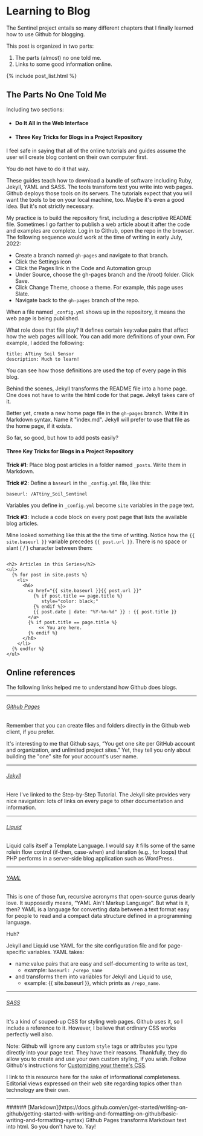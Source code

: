 # Learning to Blog
The Sentinel project entails so many different chapters that I finally learned how to use Github for blogging.

This post is organized in two parts:
1. The parts (almost) no one told me.
2. Links to some good information online.

<!-- The following produces a list of posts -->
{% include post_list.html %}

## The Parts No One Told Me
Including two sections:

<ul>
  <li><h4>Do It All in the Web Interface</h4></li>
  <li><h4>Three Key Tricks for Blogs in a Project Repository</h4></li>
</ul>

I feel safe in saying that all of the online tutorials and guides assume the user will create blog content on their own computer first.

You do not have to do it that way.

These guides teach how to download a bundle of software including Ruby, Jekyll, YAML and SASS. The tools transform text you write into web pages. Github deploys those tools on its servers. The tutorials expect that you will want the tools to be on your local machine, too. Maybe it's even a good idea. But it's not strictly necessary.

My practice is to build the repository first, including a descriptive README file. Sometimes I go farther to publish a web article about it after the code and examples are complete. Log in to Github, open the repo in the browser. The following sequence would work at the time of writing in early July, 2022:

* Create a branch named ```gh-pages``` and navigate to that branch.
* Click the Settings icon
* Click the Pages link in the Code and Automation group
* Under Source, choose the gh-pages branch and the /(root) folder. Click Save.
* Click Change Theme, choose a theme. For example, this page uses Slate.
* Navigate back to the ```gh-pages``` branch of the repo.

When a file named ```_config.yml``` shows up in the repository, it means the web page is being published.

What role does that file play?  It defines certain key:value pairs that affect how the web pages will look. You can add more definitions of your own. For example, I added the following:

```
title: ATtiny Soil Sensor
description: Much to learn!
```

You can see how those definitions are used the top of every page in this blog.

Behind the scenes, Jekyll transforms the README file into a home page. One does not have to write the html code for that page. Jekyll takes care of it.

Better yet, create a new home page file in the ```gh-pages``` branch. Write it in Markdown syntax. Name it "index.md". Jekyll will prefer to use that file as the home page, if it exists.

So far, so good, but how to add posts easily?

#### Three Key Tricks for Blogs in a Project Repository
**Trick #1**: Place blog post articles in a folder named ```_posts```. Write them in Markdown.

**Trick #2**: Define a ```baseurl``` in the ```_config.yml``` file, like this:

```baseurl: /ATtiny_Soil_Sentinel```

Variables you define in ```_config.yml``` become ```site``` variables in the page text.

**Trick #3**: Include a code block on every post page that lists the available blog articles. 

Mine looked something like this at the the time of writing. Notice how the ```{{ site.baseurl }}``` variable precedes ```{{ post.url }}```. There is no space or slant ( &sol; ) character between them:


<pre><code>
&lt;h2&gt; Articles in this Series&lt;/h2&gt;
&lt;ul&gt;
  &lbrace;% for post in site.posts %&rbrace;
    &lt;li&gt;
      &lt;h6&gt;
        &lt;a href="&lbrace;{ site.baseurl }&rbrace;&lbrace;{ post.url }&rbrace;"
          &lbrace;% if post.title == page.title %&rbrace;
             style="color: black;"
          &lbrace;% endif %&rbrace;&gt;
          {{ post.date | date: "%Y-%m-%d" }} : {{ post.title }}
        &lt;/a&gt;
        &lbrace;% if post.title == page.title %&rbrace;
          &nbsp; &lt;&lt; You are here.
        &lbrace;% endif %&rbrace;    
      &lt;/h6&gt;
    &lt;/li&gt;
  &lbrace;% endfor %&rbrace;
&lt;/ul&gt;
</code></pre>


## Online references
The following links helped me to understand how Github does blogs.

<hr>

###### [Github Pages](https://pages.github.com/)
Remember that you can create files and folders directly in the Github web client, if you prefer.

It's interesting to me that Github says, &ldquo;You get one site per GitHub account and organization,
and unlimited project sites.&rdquo; Yet, they tell you only about building the "one" site for your account's user name.

<hr>

###### [Jekyll](https://jekyllrb.com/docs/step-by-step/01-setup/)
Here I've linked to the Step-by-Step Tutorial. The Jekyll site provides very nice navigation: lots of links on every page to other documentation and information.

<hr>

###### [Liquid](https://shopify.github.io/liquid/)
Liquid calls itself a Template Language. I would say it fills some of the same rolein flow control (if-then, case-when) and iteration (e.g., for loops) that PHP performs in a server-side blog application such as WordPress.

<hr>

###### [YAML](https://yaml.org/spec/1.2.2/)
This is one of those fun, recursive acronyms that open-source gurus dearly love. It supposedly means, &ldquo;YAML Ain't Markup Language&rdquo;. But what is it, then? YAML is a language for converting data between a text format easy for people to read and a compact data structure defined in a programming language.

Huh?

Jekyll and Liquid use YAML for the site configuration file and for page-specific variables.  YAML takes:

* name:value pairs that are easy and self-documenting to write as text, 
    * example: ```baseurl: /<repo_name```
* and transforms them into variables for Jekyll and Liquid to use,
    * example: {{ site.baseurl }}, which prints as ```/repo_name```.

<hr>

###### [SASS](https://sass-lang.com/)
It's a kind of souped-up CSS for styling web pages. Github uses it, so I include a reference to it. However, I believe that ordinary CSS works perfectly well also.

Note: Github will ignore any custom ```style``` tags or attributes you type directly into your page text. They have their reasons. Thankfully, they do allow you to create and use your own custom styling, if you wish. Follow Github's instructions for [Customizing your theme's CSS](https://docs.github.com/en/pages/setting-up-a-github-pages-site-with-jekyll/adding-a-theme-to-your-github-pages-site-using-jekyll#customizing-your-themes-css).

I link to this resource here for the sake of informational completeness. Editorial views expressed on their web site regarding topics other than technology are their own.

<hr>
###### [Markdown](https://docs.github.com/en/get-started/writing-on-github/getting-started-with-writing-and-formatting-on-github/basic-writing-and-formatting-syntax)
Github Pages transforms Markdown text into html. So you don't have to. Yay!
